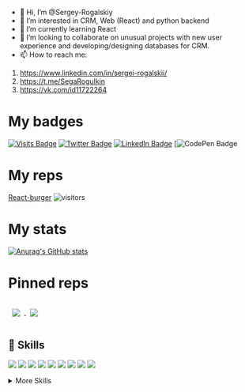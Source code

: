 - 👋 Hi, I’m @Sergey-Rogalskiy
- 👀 I’m interested in CRM, Web (React) and python backend
- 🌱 I’m currently learning React
- 💞️ I’m looking to collaborate on unusual projects with new user experience and developing/designing databases for CRM.
- 📫 How to reach me: 
1) https://www.linkedin.com/in/sergei-rogalskii/
2) https://t.me/SegaRogulkin
3) https://vk.com/id11722264

# My badges

[![Visits Badge](https://badges.pufler.dev/visits/braydoncoyer/braydoncoyer)](https:braydoncoyer.dev)
[![Twitter Badge](https://img.shields.io/badge/Twitter-Profile-informational?style=flat&logo=twitter&logoColor=white&color=1CA2F1)](https://twitter.com/BraydonCoyer)
[![LinkedIn Badge](https://img.shields.io/badge/LinkedIn-Profile-informational?style=flat&logo=linkedin&logoColor=white&color=0D76A8)](https://www.linkedin.com/in/braydon-coyer/)
[![CodePen Badge](https://img.shields.io/badge/CodePen-Profile-informational?style=flat)

# My reps

[React-burger](https://github.com/Sergey-Rogalskiy/react-burger) ![visitors](https://visitor-badge.glitch.me/badge?page_id=Sergey-Rogalskiy.react-burger)

# My stats

[![Anurag's GitHub stats](https://github-readme-stats.vercel.app/api?username=Sergey-Rogalskiy&show_icons=true)](https://github.com/anuraghazra/github-readme-stats)

# Pinned reps
<a href="https://github.com/Sergey-Rogalskiy/react-burger">
  <img align="center" style="margin:1rem 0.5rem" src="https://github-readme-stats.vercel.app/api/pin/?username=Sergey-Rogalskiy&repo=react-burger&title_color=ffffff&text_color=c9cacc&icon_color=4AB197&bg_color=1A2B34" />
</a>
<a href="https://github.com/Sergey-Rogalskiy/flask_Corey-Schafer_study">
  <img align="center" style="margin:1rem 0.5rem" src="https://github-readme-stats.vercel.app/api/pin/?username=Sergey-Rogalskiy&repo=flask_Corey-Schafer_study&title_color=ffffff&text_color=c9cacc&icon_color=4AB197&bg_color=1A2B34" />
</a>

## 💼 Skills

![](https://img.shields.io/badge/Code-HTML-informational?style=flat&logo=HTML&logoColor=white&color=4AB197)
![](https://img.shields.io/badge/Style-CSS-informational?style=flat&logo=css3&logoColor=white&color=4AB197)
![](https://img.shields.io/badge/Code-JavaScript-informational?style=flat&logo=JavaScript&logoColor=white&color=4AB197)
![](https://img.shields.io/badge/Code-JavaScript-informational?style=flat&logo=JavaScript&logoColor=white&color=4AB197)
![](https://img.shields.io/badge/Code-React-informational?style=flat&logo=react&logoColor=white&color=4AB197)
![](https://img.shields.io/badge/Code-Redux-informational?style=flat&logo=Redux&logoColor=white&color=4AB197)
![](https://img.shields.io/badge/Code-MySQL-informational?style=flat&logo=MySQL&logoColor=white&color=4AB197)
![](https://img.shields.io/badge/Test-Jest-informational?style=flat&logo=jest&logoColor=white&color=4AB197)
![](https://img.shields.io/badge/Test-Cypress-informational?style=flat&logo=Cypress&logoColor=white&color=4AB197)

<details>
<summary>More Skills</summary>
<br>

![](https://img.shields.io/badge/Tools-Actions-informational?style=flat&logo=github-actions&logoColor=white&color=4AB197)
![](https://img.shields.io/badge/Tools-NPM-informational?style=flat&logo=npm&logoColor=white&color=4AB197)
![](https://img.shields.io/badge/Tools-Postman-informational?style=flat&logo=Postman&logoColor=white&color=4AB197)
![](https://img.shields.io/badge/Tools-GitHub-informational?style=flat&logo=GitHub&logoColor=white&color=4AB197)
![](https://img.shields.io/badge/Tools-Jira-informational?style=flat&logo=Jira-Software&logoColor=white&color=4AB197)

</details>
<br>

<br>
<!---
Sergey-Rogalskiy/Sergey-Rogalskiy is a ✨ special ✨ repository because its `README.md` (this file) appears on your GitHub profile.
You can click the Preview link to take a look at your changes.
--->
